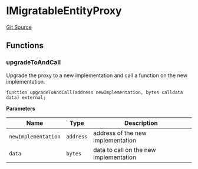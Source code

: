 # IMigratableEntityProxy
[Git Source](https://github.com/symbioticfi/core/blob/0c5792225777a2fa2f15f10dba9650eb44861800/src/interfaces/common/IMigratableEntityProxy.sol)


## Functions
### upgradeToAndCall

Upgrade the proxy to a new implementation and call a function on the new implementation.


```solidity
function upgradeToAndCall(address newImplementation, bytes calldata data) external;
```
**Parameters**

|Name|Type|Description|
|----|----|-----------|
|`newImplementation`|`address`|address of the new implementation|
|`data`|`bytes`|data to call on the new implementation|


